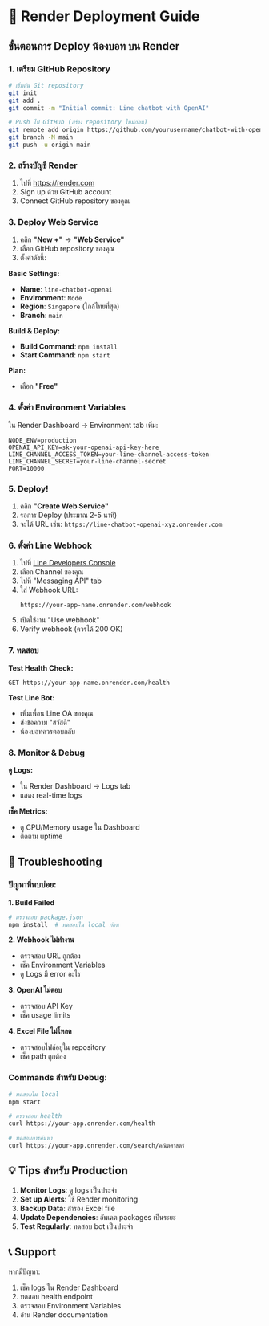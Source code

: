 # 🚀 Render Deployment Guide

## ขั้นตอนการ Deploy น้องบอท บน Render

### 1. เตรียม GitHub Repository

```bash
# เริ่มต้น Git repository
git init
git add .
git commit -m "Initial commit: Line chatbot with OpenAI"

# Push ไป GitHub (สร้าง repository ใหม่ก่อน)
git remote add origin https://github.com/yourusername/chatbot-with-openai.git
git branch -M main
git push -u origin main
```

### 2. สร้างบัญชี Render

1. ไปที่ https://render.com
2. Sign up ด้วย GitHub account
3. Connect GitHub repository ของคุณ

### 3. Deploy Web Service

1. คลิก **"New +"** → **"Web Service"**
2. เลือก GitHub repository ของคุณ
3. ตั้งค่าดังนี้:

**Basic Settings:**
- **Name**: `line-chatbot-openai`
- **Environment**: `Node`
- **Region**: `Singapore` (ใกล้ไทยที่สุด)
- **Branch**: `main`

**Build & Deploy:**
- **Build Command**: `npm install`
- **Start Command**: `npm start`

**Plan:**
- เลือก **"Free"**

### 4. ตั้งค่า Environment Variables

ใน Render Dashboard → Environment tab เพิ่ม:

```
NODE_ENV=production
OPENAI_API_KEY=sk-your-openai-api-key-here
LINE_CHANNEL_ACCESS_TOKEN=your-line-channel-access-token
LINE_CHANNEL_SECRET=your-line-channel-secret
PORT=10000
```

### 5. Deploy!

1. คลิก **"Create Web Service"**
2. รอการ Deploy (ประมาณ 2-5 นาที)
3. จะได้ URL เช่น: `https://line-chatbot-openai-xyz.onrender.com`

### 6. ตั้งค่า Line Webhook

1. ไปที่ [Line Developers Console](https://developers.line.biz/)
2. เลือก Channel ของคุณ
3. ไปที่ "Messaging API" tab
4. ใส่ Webhook URL: 
   ```
   https://your-app-name.onrender.com/webhook
   ```
5. เปิดใช้งาน "Use webhook"
6. Verify webhook (ควรได้ 200 OK)

### 7. ทดสอบ

**Test Health Check:**
```
GET https://your-app-name.onrender.com/health
```

**Test Line Bot:**
- เพิ่มเพื่อน Line OA ของคุณ
- ส่งข้อความ "สวัสดี"
- น้องบอทควรตอบกลับ

### 8. Monitor & Debug

**ดู Logs:**
- ใน Render Dashboard → Logs tab
- แสดง real-time logs

**เช็ค Metrics:**
- ดู CPU/Memory usage ใน Dashboard
- ติดตาม uptime

## 🔧 Troubleshooting

### ปัญหาที่พบบ่อย:

**1. Build Failed**
```bash
# ตรวจสอบ package.json
npm install  # ทดสอบใน local ก่อน
```

**2. Webhook ไม่ทำงาน**
- ตรวจสอบ URL ถูกต้อง
- เช็ค Environment Variables
- ดู Logs มี error อะไร

**3. OpenAI ไม่ตอบ**
- ตรวจสอบ API Key
- เช็ค usage limits

**4. Excel File ไม่โหลด**
- ตรวจสอบไฟล์อยู่ใน repository
- เช็ค path ถูกต้อง

### Commands สำหรับ Debug:

```bash
# ทดสอบใน local
npm start

# ตรวจสอบ health
curl https://your-app.onrender.com/health

# ทดสอบการค้นหา
curl https://your-app.onrender.com/search/คณิตศาสตร์
```

## 💡 Tips สำหรับ Production

1. **Monitor Logs**: ดู logs เป็นประจำ
2. **Set up Alerts**: ใช้ Render monitoring
3. **Backup Data**: สำรอง Excel file
4. **Update Dependencies**: อัพเดต packages เป็นระยะ
5. **Test Regularly**: ทดสอบ bot เป็นประจำ

## 📞 Support

หากมีปัญหา:
1. เช็ค logs ใน Render Dashboard
2. ทดสอบ health endpoint
3. ตรวจสอบ Environment Variables
4. อ่าน Render documentation